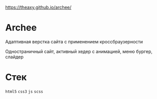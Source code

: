 https://theaxy.github.io/archee/

# Archee

Адаптивная верстка сайта с применением кроссбраузерности

Одностраничный сайт, активный хедер с анимацией, меню бургер, слайдер

# Стек
`html5` `css3` `js` `scss`
